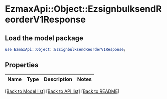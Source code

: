 # EzmaxApi::Object::EzsignbulksendReorderV1Response

## Load the model package
```perl
use EzmaxApi::Object::EzsignbulksendReorderV1Response;
```

## Properties
Name | Type | Description | Notes
------------ | ------------- | ------------- | -------------

[[Back to Model list]](../README.md#documentation-for-models) [[Back to API list]](../README.md#documentation-for-api-endpoints) [[Back to README]](../README.md)


